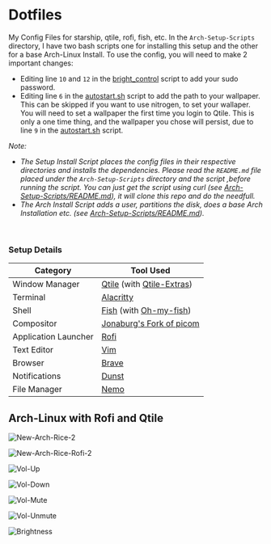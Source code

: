 # Dotfiles
My Config Files for starship, qtile, rofi, fish, etc. In the ```Arch-Setup-Scripts``` directory, I have two bash scripts one for installing this setup 
and the other for a base Arch-Linux Install. To use the config, you will need to make 2 important changes:
- Editing line `10` and `12` in the [bright_control](https://github.com/Ruturajn/Dotfiles/blob/main/qtile/bright_control) script to add your sudo 
  password. 
- Editing line `6` in the [autostart.sh](https://github.com/Ruturajn/Dotfiles/blob/main/qtile/autostart.sh) script to add the path to your wallpaper. 
  This can be skipped if you want to use nitrogen, to set your wallaper. You will need to set a wallpaper the first time you login to Qtile. This is only a 
  one time thing, and the wallpaper you chose will persist, due to line `9` in the 
  [autostart.sh](https://github.com/Ruturajn/Dotfiles/blob/main/qtile/autostart.sh) script.

*Note:* 
- *The Setup Install Script places the config files in their respective directories and installs the dependencies. Please read the ```README.md``` file placed
under the `Arch-Setup-Scripts` directory and the script ,before running the script. You can just get the script using curl (see 
[Arch-Setup-Scripts/README.md](https://github.com/Ruturajn/Dotfiles/tree/main/Arch-Setup-Scripts)), it will clone this repo and do the needfull.*
- *The Arch Install Script adds a user, partitions the disk, does a base Arch Installation etc. (see [Arch-Setup-Scripts/README.md](https://github.com/Ruturajn/Dotfiles/tree/main/Arch-Setup-Scripts)).*

<br />

### Setup Details

| Category | Tool Used |
| --- | --- |
| Window Manager | [Qtile](https://github.com/qtile/qtile) (with [Qtile-Extras](https://github.com/elParaguayo/qtile-extras)) |
| Terminal | [Alacritty](https://github.com/alacritty/alacritty) |
| Shell    | [Fish](https://github.com/fish-shell/fish-shell) (with [Oh-my-fish](https://github.com/oh-my-fish/oh-my-fish)) |
| Compositor | [Jonaburg's Fork of picom](https://github.com/jonaburg/picom) |
| Application Launcher | [Rofi](https://github.com/davatorium/rofi) | 
| Text Editor | [Vim](https://github.com/vim/vim) |
| Browser | [Brave](https://brave.com/) |
| Notifications | [Dunst](https://github.com/dunst-project/dunst) |
| File Manager | [Nemo](https://github.com/linuxmint/nemo) |

## Arch-Linux with Rofi and Qtile

![New-Arch-Rice-2](https://user-images.githubusercontent.com/56625259/168045281-d5581bc1-13c3-4295-ad71-1211b6047f3d.png)

![New-Arch-Rice-Rofi-2](https://user-images.githubusercontent.com/56625259/168045326-e1f42bbe-7374-4d9c-a7fe-1e0569355e7a.png)

![Vol-Up](https://user-images.githubusercontent.com/56625259/167814956-abbf7f1f-aa28-4986-ac3c-873e0bb9dc02.png)

![Vol-Down](https://user-images.githubusercontent.com/56625259/167814981-39ce0d68-a505-405c-8a05-e63ba44f6e9d.png)

![Vol-Mute](https://user-images.githubusercontent.com/56625259/167815000-4dd5a088-83ad-4a15-8e5f-169e53199689.png)

![Vol-Unmute](https://user-images.githubusercontent.com/56625259/167815033-97508f5e-aa39-41ad-8e48-da05c1b5e2b8.png)

![Brightness](https://user-images.githubusercontent.com/56625259/167815454-98273e17-4d39-4a96-8233-df499eaf3ab8.png)

<br />
